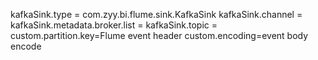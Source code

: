 kafkaSink.type = com.zyy.bi.flume.sink.KafkaSink
kafkaSink.channel = 
kafkaSink.metadata.broker.list = 
kafkaSink.topic = 
custom.partition.key=Flume event header
custom.encoding=event body encode
